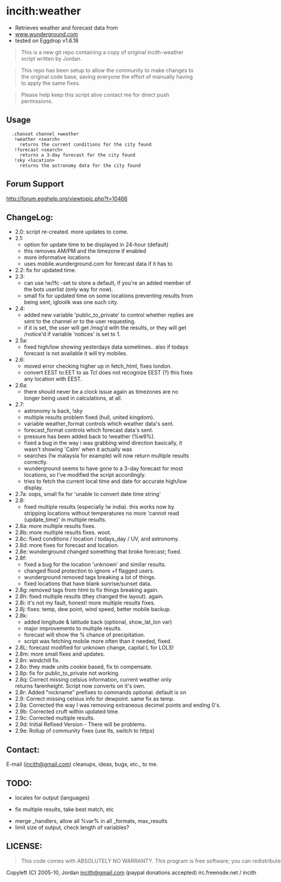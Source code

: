 incith:weather
===================
 - Retrieves weather and forecast data from 
 - www.wunderground.com
 - tested on Eggdrop v1.6.18

>This is a new git repo containing a copy of original
 incith-weather script written by Jordan.

> This repo has been setup to allow the community to make changes to the original code base, saving everyone the effort of manually having to apply the same fixes.

>Please help keep this script alive contact me for direct push permissions.

Usage
-----
      .chanset channel +weather
       !weather <search>
         returns the current conditions for the city found
       !forecast <search>
         returns a 3-day forecast for the city found
       !sky <location>
         returns the astronomy data for the city found

Forum Support
-------------
http://forum.egghelp.org/viewtopic.php?t=10466

ChangeLog:
-------------------
   

 - 2.0: script re-created.  more updates to come.
 - 2.1: 
	 - option for update time to be displayed in 24-hour (default)
	 - this removes AM/PM and the timezone if enabled
	 - more informative locations
	 - uses mobile.wunderground.com for forecast data if it has to
 - 2.2: fix for updated time.
 - 2.3:
	 - can use !w/!fc -set <location> to store a default, if you're an added member of the bots userlist (only way for now).
	 - small fix for updated time on some locations preventing results from being sent, igloolik was one such city.
 - 2.4:
	 - added new variable 'public_to_private' to control whether replies are sent to the channel or to the user requesting.
	- if it is set, the user will get /msg'd with the results, or they will get /notice'd if variable 'notices' is set to 1.
 - 2.5a:
	 - fixed high/low showing yesterdays data sometimes.. also if todays forecast is not available it will try mobiles.
 - 2.6:
	 - moved error checking higher up in fetch_html, fixes london.  
	 - convert EEST to EET to as Tcl does not recognize EEST (?) this fixes any location with EEST.
 - 2.6a: 
	 - there should never be a clock issue again as timezones are no longer being used in calculations, at all.
 - 2.7:
	 - astronomy is back, !sky <location>
	 - multiple results problem fixed (hull, united kingdom).
	 - variable weather_format controls which weather data's sent.
	 - forecast_format controls which forecast data's sent.
	 - pressure has been added back to !weather (%w9%).
	 - fixed a bug in the way i was grabbing wind direction basically, it wasn't showing 'Calm' when it actually was
	 - <country> searches (!w malaysia for example) will now return multiple results correctly.
	 - wunderground seems to have gone to a 3-day forecast for most locations, so I've modified the script accordingly.
	 - tries to fetch the current local time and date for accurate high/low display.
 - 2.7a: oops, small fix for 'unable to convert date time string'
 - 2.8: 
	 - fixed multiple results (especially !w india). this works now by stripping locations without temperatures no more 'cannot read (update_time)' in multiple results.
 - 2.8a: more multiple results fixes.
 - 2.8b: more multiple results fixes.  woot.
 - 2.8c: fixed conditions / location / todays_day / UV, and astronomy.
 - 2.8d: more fixes for forecast and location.                        
 - 2.8e: wunderground changed something that broke forecast; fixed.   
 - 2.8f:
	 - fixed a bug for the location 'unknown' and similar results.  
     - changed flood protection to ignore +f flagged users.
     - wunderground removed <nobr> tags breaking a lot of things.
     - fixed locations that have blank sunrise/sunset data.
 - 2.8g: removed <nobr> tags from html to fix things breaking again.  
 - 2.8h: fixed multiple results (they changed the layout).  again.    
 - 2.8i: it's not my fault, honest!  more multiple results fixes.     
 - 2.8j: fixes: temp, dew point, wind speed, better mobile backup.    
 - 2.8k: 
	 - added longitude & latitude back (optional, show_lat_lon var) 
     - major improvements to multiple results.
     - forecast will show the % chance of precipitation.
     - script was fetching mobile more often than it needed, fixed.
 - 2.8L: forecast modified for unknown change, capital L for LOLS!    
 - 2.8m: more small fixes and updates.                                 
 - 2.8n: windchill fix.                                               
 - 2.8o: they made units cookie based, fix to compensate.             
 - 2.8p: fix for public_to_private not working.                       
 - 2.8q: Correct missing celsius information, current weather only    
           returns farenheight. Script now converts on it's own.
 - 2.8r: Added "nickname" prefixes to commands optional. default is on
 - 2.9: Correct missing celsius info for dewpoint. same fix as temp. 
 - 2.9a: Corrected the way I was removing extraneous decimel points and ending 0's.
 - 2.9b: Corrected cruft within updated time.                         
 - 2.9c: Corrected multiple results.                            
 - 2.9d: Initial Refixed Version - There will be problems.            
 - 2.9e: Rollup of community fixes (use tls, switch to https)
 

Contact:
--------                                                   
   E-mail (incith@gmail.com) cleanups, ideas, bugs, etc., to me.     

TODO:
-----                                                      
   - locales for output (languages)                                  
   + fix multiple results, take best match, etc                      
 - merge _handlers, allow all %var% in all _formats, max_results
 - limit size of output, check length of variables?

LICENSE:
--------
>   This code comes with ABSOLUTELY NO WARRANTY.
   This program is free software; you can redistribute it and/or
   modify it under the terms of the GNU General Public License as
   published by the Free Software Foundation; either version 2 of
   the License, or (at your option) any later version.
   later version.
   This program is distributed in the hope that it will be useful,
   but WITHOUT ANY WARRANTY; without even the implied warranty of
   MERCHANTABILITY or FITNESS FOR A PARTICULAR PURPOSE.
   See the GNU General Public License for more details.
   (http://www.gnu.org/copyleft/library.txt)

 Copyleft (C) 2005-10, Jordan
 incith@gmail.com (paypal donations accepted)
 irc.freenode.net / incith


